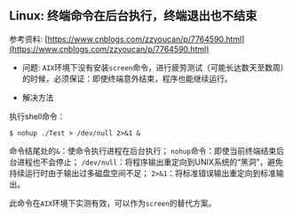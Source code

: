 ## Linux: 终端命令在后台执行，终端退出也不结束

参考资料: [https://www.cnblogs.com/zzyoucan/p/7764590.html](https://www.cnblogs.com/zzyoucan/p/7764590.html)

* 问题: `AIX`环境下没有安装`screen`命令，进行疲劳测试（可能长达数天至数周）的时候，必须保证：即使终端意外结束，程序也能继续运行。

* 解决方法

执行shell命令：

```shell
$ nohup ./Test > /dev/null 2>&1 &
```

命令结尾处的`&`：使命令执行进程在后台执行；
`nohup`命令：即使当前终端结束后台进程也不会停止；
`/dev/null`：将程序输出重定向到UNIX系统的“黑洞”，避免持续运行时由于输出过多磁盘空间不足；
`2>&1`：将标准错误输出重定向到标准输出。

此命令在`AIX`环境下实测有效，可以作为`screen`的替代方案。
